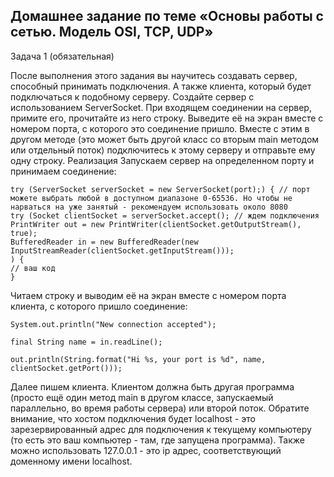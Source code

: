 ## Домашнее задание по теме «Основы работы с сетью. Модель OSI, TCP, UDP»

Задача 1 (обязательная)

После выполнения этого задания вы научитесь создавать сервер, способный принимать подключения.
А также клиента, который будет подключаться к подобному серверу.
Создайте сервер с использованием ServerSocket.
При входящем соединении на сервер, примите его, прочитайте из него строку. Выведите её на экран вместе с номером порта, с которого это соединение пришло.
Вместе с этим в другом методе (это может быть другой класс со вторым main методом или отдельный поток) 
подключитесь к этому серверу и отправьте ему одну строку.
Реализация
Запускаем сервер на определенном порту и принимаем соединение:

    try (ServerSocket serverSocket = new ServerSocket(port);) { // порт можете выбрать любой в доступном диапазоне 0-65536. Но чтобы не нарваться на уже занятый - рекомендуем использовать около 8080
    try (Socket clientSocket = serverSocket.accept(); // ждем подключения
    PrintWriter out = new PrintWriter(clientSocket.getOutputStream(), true);
    BufferedReader in = new BufferedReader(new InputStreamReader(clientSocket.getInputStream()));
    ) {
    // ваш код
    }

Читаем строку и выводим её на экран вместе с номером порта клиента, с которого пришло соединение:

    System.out.println("New connection accepted");

    final String name = in.readLine();

    out.println(String.format("Hi %s, your port is %d", name, clientSocket.getPort()));

Далее пишем клиента. 
Клиентом должна быть другая программа (просто ещё один метод main в другом классе, 
запускаемый параллельно, во время работы сервера) или второй поток. Обратите внимание, 
что хостом подключения будет localhost - это зарезервированный адрес для подключения к текущему компьютеру 
(то есть это ваш компьютер - там, где запущена программа). Также можно использовать 127.0.0.1 - это ip адрес,
соответствующий доменному имени localhost.
